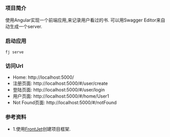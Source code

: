 ### 项目简介
使用Angular实现一个前端应用,来记录用户看过的书.
可以用Swagger Editor来自动生成一个server.

### 启动应用
`fj serve`

### 访问Url
* Home: http://localhost:5000/
* 注册页面: http://localhost:5000/#/user/create
* 登陆页面: http://localhost:5000/#/user/login
* 用户页面: http://localhost:5000/#/home/User1
* Not Found页面: http://localhost:5000/#/notFound

### 参考资料
* 1.使用[FrontJet](https://github.com/ng-nice/code-front-jet)创建项目框架.

